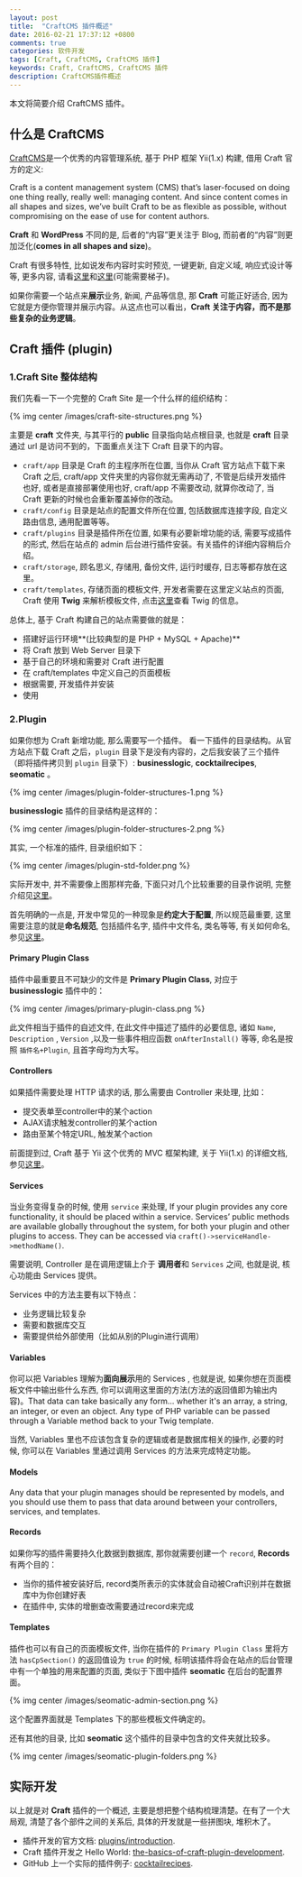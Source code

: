 ```yaml
---
layout: post
title:  "CraftCMS 插件概述"
date: 2016-02-21 17:37:12 +0800
comments: true
categories: 软件开发
tags: [Craft, CraftCMS, CraftCMS 插件]
keywords: Craft, CraftCMS, CraftCMS 插件
description: CraftCMS插件概述
---
```


本文将简要介绍 CraftCMS 插件。


## 什么是 CraftCMS

[CraftCMS](https://craftcms.com/)是一个优秀的内容管理系统, 基于 PHP 框架 Yii(1.x) 构建, 借用 Craft 官方的定义:

Craft is a content management system (CMS) that’s laser-focused on doing one thing really, really well: managing content. And since content comes in all shapes and sizes, we’ve built Craft to be as flexible as possible, without compromising on the ease of use for content authors.

**Craft** 和 **WordPress** 不同的是, 后者的“内容”更关注于 Blog, 而前者的“内容”则更加泛化(**comes in all shapes and size**)。

Craft 有很多特性, 比如说发布内容时实时预览, 一键更新, 自定义域, 响应式设计等等, 更多内容, 请看[这里](http://code.tutsplus.com/tutorials/introduction-to-craft-cms--cms-22982)和[这里](https://viget.com/extend/why-we-love-craft-cms)(可能需要梯子)。

如果你需要一个站点来**展示**业务, 新闻, 产品等信息, 那 **Craft** 可能正好适合, 因为它就是方便你管理并展示内容。从这点也可以看出，**Craft 关注于内容，而不是那些复杂的业务逻辑**。

## Craft 插件 (plugin)

### 1.Craft Site 整体结构

我们先看一下一个完整的 Craft Site 是一个什么样的组织结构：

{% img center /images/craft-site-structures.png %}

主要是 **craft** 文件夹, 与其平行的 **public** 目录指向站点根目录, 也就是 **craft** 目录通过 url 是访问不到的，下面重点关注下 Craft 目录下的内容。

-   `craft/app` 目录是 Craft 的主程序所在位置, 当你从 Craft 官方站点下载下来 Craft 之后, craft/app 文件夹里的内容你就无需再动了, 不管是后续开发插件也好, 或者是直接部署使用也好, craft/app 不需要改动, 就算你改动了, 当 Craft 更新的时候也会重新覆盖掉你的改动。
-   `craft/config` 目录是站点的配置文件所在位置, 包括数据库连接字段, 自定义路由信息, 通用配置等等。
-   `craft/plugins` 目录是插件所在位置, 如果有必要新增功能的话, 需要写成插件的形式, 然后在站点的 admin 后台进行插件安装。有关插件的详细内容稍后介绍。
-   `craft/storage`, 顾名思义, 存储用, 备份文件, 运行时缓存, 日志等都存放在这里。
-   `craft/templates`, 存储页面的模板文件, 开发者需要在这里定义站点的页面, Craft 使用 **Twig** 来解析模板文件, 点击[这里](https://craftcms.com/docs/twig-primer)查看 Twig 的信息。

总体上, 基于 Craft 构建自己的站点需要做的就是：

-   搭建好运行环境**(比较典型的是 PHP + MySQL + Apache)**
-   将 Craft 放到 Web Server 目录下
-   基于自己的环境和需要对 Craft 进行配置
-   在 craft/templates 中定义自己的页面模板
-   根据需要, 开发插件并安装
-   使用

### 2.Plugin

如果你想为 Craft 新增功能, 那么需要写一个插件。 看一下插件的目录结构。从官方站点下载 Craft 之后，`plugin` 目录下是没有内容的，之后我安装了三个插件（即将插件拷贝到 `plugin` 目录下）: **businesslogic**, **cocktailrecipes**, **seomatic** 。

{% img center /images/plugin-folder-structures-1.png %}

**businesslogic** 插件的目录结构是这样的：

{% img center /images/plugin-folder-structures-2.png %}

其实, 一个标准的插件, 目录组织如下：

{% img center /images/plugin-std-folder.png %}

实际开发中, 并不需要像上图那样完备, 下面只对几个比较重要的目录作说明, 完整介绍见[这里](https://craftcms.com/docs/plugins/introduction)。

首先明确的一点是, 开发中常见的一种现象是**约定大于配置**, 所以规范最重要, 这里需要注意的就是**命名规范**, 包括插件名字, 插件中文件名, 类名等等, 有关如何命名, 参见[这里](https://craftcms.com/docs/plugins/introduction#anatomy-of-a-plugin)。

#### Primary Plugin Class

插件中最重要且不可缺少的文件是 **Primary Plugin Class**, 对应于 **businesslogic** 插件中的：

{% img center /images/primary-plugin-class.png %}

此文件相当于插件的自述文件, 在此文件中描述了插件的必要信息, 诸如 `Name`, `Description` , `Version` ,以及一些事件相应函数 `onAfterInstall()` 等等, 命名是按照 `插件名+Plugin`, 且首字母均为大写。

#### Controllers

如果插件需要处理 HTTP 请求的话, 那么需要由 Controller 来处理, 比如：

-   提交表单至controller中的某个action
-   AJAX请求触发controller的某个action
-   路由至某个特定URL, 触发某个action

前面提到过, Craft 基于 Yii 这个优秀的 MVC 框架构建, 关于 Yii(1.x) 的详细文档, 参见[这里](http://www.yiichina.com/doc/guide/1.1)。

#### Services

当业务变得复杂的时候, 使用 `service` 来处理, If your plugin provides any core functionality, it should be placed within a service. Services’ public methods are available globally throughout the system, for both your plugin and other plugins to access. They can be accessed via `craft()->serviceHandle->methodName()`.

需要说明, Controller 是在调用逻辑上介于 **调用者**和 `Services` 之间, 也就是说, 核心功能由 Services 提供。

Services 中的方法主要有以下特点：

-   业务逻辑比较复杂
-   需要和数据库交互
-   需要提供给外部使用（比如从别的Plugin进行调用）

#### Variables

你可以把 Variables 理解为**面向展示**用的 Services , 也就是说, 如果你想在页面模板文件中输出些什么东西, 你可以调用这里面的方法(方法的返回值即为输出内容)。That data can take basically any form... whether it's an array, a string, an integer, or even an object. Any type of PHP variable can be passed through a Variable method back to your Twig template.

当然, Variables 里也不应该包含复杂的逻辑或者是数据库相关的操作, 必要的时候, 你可以在 Variables 里通过调用 Services 的方法来完成特定功能。

#### Models

Any data that your plugin manages should be represented by models, and you should use them to pass that data around between your controllers, services, and templates.

#### Records

如果你写的插件需要持久化数据到数据库, 那你就需要创建一个 `record`, **Records** 有两个目的：

-   当你的插件被安装好后, record类所表示的实体就会自动被Craft识别并在数据库中为你创建好表
-   在插件中, 实体的增删查改需要通过record来完成

#### Templates

插件也可以有自己的页面模板文件, 当你在插件的 `Primary Plugin Class` 里将方法 `hasCpSection()` 的返回值设为 `true` 的时候, 标明该插件将会在站点的后台管理中有一个单独的用来配置的页面, 类似于下图中插件 **seomatic** 在后台的配置界面。

{% img center /images/seomatic-admin-section.png %}

这个配置界面就是 Templates 下的那些模板文件确定的。

还有其他的目录, 比如 **seomatic** 这个插件的目录中包含的文件夹就比较多。

{% img center /images/seomatic-plugin-folders.png %}

## 实际开发

以上就是对 **Craft** 插件的一个概述, 主要是想把整个结构梳理清楚。在有了一个大局观, 清楚了各个部件之间的关系后, 具体的开发就是一些拼图块, 堆积木了。

-   插件开发的官方文档: [plugins/introduction](https://craftcms.com/docs/plugins/introduction).
-   Craft 插件开发之 Hello World: [the-basics-of-craft-plugin-development](https://craftpl.us/tutorials/the-basics-of-craft-plugin-development).
-   GitHub 上一个实际的插件例子: [cocktailrecipes](https://github.com/amacneil/cocktailrecipes).

